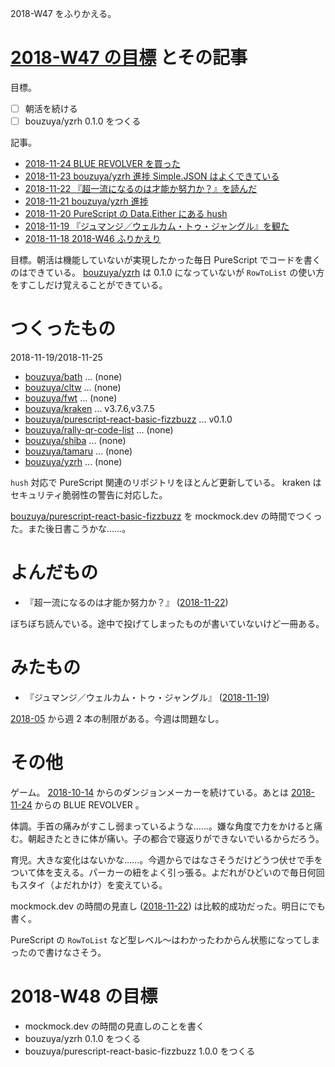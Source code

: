 2018-W47 をふりかえる。

# [2018-W47 の目標][2018-11-18] とその記事

目標。

- [ ] 朝活を続ける
- [ ] bouzuya/yzrh 0.1.0 をつくる

記事。

- [2018-11-24 BLUE REVOLVER を買った][2018-11-24]
- [2018-11-23 bouzuya/yzrh 進捗 Simple.JSON はよくできている][2018-11-23]
- [2018-11-22 『超一流になるのは才能か努力か？』を読んだ][2018-11-22]
- [2018-11-21 bouzuya/yzrh 進捗][2018-11-21]
- [2018-11-20 PureScript の Data.Either にある hush][2018-11-20]
- [2018-11-19 『ジュマンジ／ウェルカム・トゥ・ジャングル』を観た][2018-11-19]
- [2018-11-18 2018-W46 ふりかえり][2018-11-18]

目標。朝活は機能していないが実現したかった毎日 PureScript でコードを書くのはできている。 [bouzuya/yzrh][] は 0.1.0 になっていないが `RowToList` の使い方をすこしだけ覚えることができている。

# つくったもの

2018-11-19/2018-11-25

- [bouzuya/bath][] ... (none)
- [bouzuya/cltw][] ... (none)
- [bouzuya/fwt][] ... (none)
- [bouzuya/kraken][] ... v3.7.6,v3.7.5
- [bouzuya/purescript-react-basic-fizzbuzz][] ... v0.1.0
- [bouzuya/rally-qr-code-list][] ... (none)
- [bouzuya/shiba][] ... (none)
- [bouzuya/tamaru][] ... (none)
- [bouzuya/yzrh][] ... (none)

`hush` 対応で PureScript 関連のリポジトリをほとんど更新している。 kraken はセキュリティ脆弱性の警告に対応した。

[bouzuya/purescript-react-basic-fizzbuzz][] を mockmock.dev の時間でつくった。また後日書こうかな……。

# よんだもの

- 『超一流になるのは才能か努力か？』 ([2018-11-22][])

ぼちぼち読んでいる。途中で投げてしまったものが書いていないけど一冊ある。

# みたもの

- 『ジュマンジ／ウェルカム・トゥ・ジャングル』 ([2018-11-19][])

[2018-05][2018-04-30] から週 2 本の制限がある。今週は問題なし。

# その他

ゲーム。 [2018-10-14][] からのダンジョンメーカーを続けている。あとは [2018-11-24][] からの BLUE REVOLVER 。

体調。手首の痛みがすこし弱まっているような……。嫌な角度で力をかけると痛む。朝起きたときに体が痛い。子の都合で寝返りができないでいるからだろう。

育児。大きな変化はないかな……。今週からではなさそうだけどうつ伏せで手をついて体を支える。パーカーの紐をよく引っ張る。よだれがひどいので毎日何回もスタイ（よだれかけ）を変えている。

mockmock.dev の時間の見直し ([2018-11-22][]) は比較的成功だった。明日にでも書く。

PureScript の `RowToList` など型レベル〜はわかったわからん状態になってしまったので書けなさそう。

# 2018-W48 の目標

- mockmock.dev の時間の見直しのことを書く
- bouzuya/yzrh 0.1.0 をつくる
- bouzuya/purescript-react-basic-fizzbuzz 1.0.0 をつくる

[2018-04-30]: https://blog.bouzuya.net/2018/04/30/
[2018-10-14]: https://blog.bouzuya.net/2018/10/14/
[2018-11-18]: https://blog.bouzuya.net/2018/11/18/
[2018-11-19]: https://blog.bouzuya.net/2018/11/19/
[2018-11-20]: https://blog.bouzuya.net/2018/11/20/
[2018-11-21]: https://blog.bouzuya.net/2018/11/21/
[2018-11-22]: https://blog.bouzuya.net/2018/11/22/
[2018-11-23]: https://blog.bouzuya.net/2018/11/23/
[2018-11-24]: https://blog.bouzuya.net/2018/11/24/
[bouzuya/bath]: https://github.com/bouzuya/bath
[bouzuya/cltw]: https://github.com/bouzuya/cltw
[bouzuya/fwt]: https://github.com/bouzuya/fwt
[bouzuya/kraken]: https://github.com/bouzuya/kraken
[bouzuya/purescript-react-basic-fizzbuzz]: https://github.com/bouzuya/purescript-react-basic-fizzbuzz
[bouzuya/rally-qr-code-list]: https://github.com/bouzuya/rally-qr-code-list
[bouzuya/shiba]: https://github.com/bouzuya/shiba
[bouzuya/tamaru]: https://github.com/bouzuya/tamaru
[bouzuya/yzrh]: https://github.com/bouzuya/yzrh
